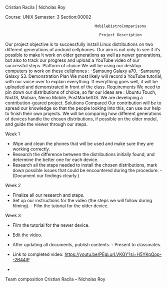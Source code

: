 Cristian Racila | Nicholas Roy  

Course: UNIX Semester: 3 Section:00002

                                            MobileDistroComparisons

                                              Project Description
Our project objective is to successfully install Linux distributions on two different generations of android cellphones. Our aim is not only to see if it’s possible to make it work on older generations as well as newer generations, but also to track our progress and upload a YouTube video of our successful steps.
Platform of choice
We will be using our desktop computers to work on these cellphones : -Samsung Galaxy a70.
-Samsung Galaxy S3.
Demonstration Plan
We most likely will record a YouTube tutorial, with our voice over to explain everything. If everything goes well, it will be uploaded and demonstrated in front of the class.
Requirements
We need to pin down our distributions of choice, so far our ideas are : Ubuntu Touch, NixOS, Mobian, Nemo Mobile, PostMarketOS.
We are developing a contribution-geared project.
Solutions Compared
Our contribution will be to spread our knowledge so that the people looking into this, can use our help to finish their own projects. We will be comparing how different generations of devices handle the chosen distributions, if possible on the older model, and guide the viewer through our steps.

   Week 1
   
- Wipe and clean the phones that will be used and make sure they are working correctly.
- Research the difference between the distributions initially found, and determine the better one for
each device.
- Research all the steps needed to install the chosen distributions, mark down possible issues that could
be encountered during the procedure. - (Document our findings clearly.)

Week 2

- Finalize all our research and steps.
- Set up our instructions for the video (the steps we will follow during filming). - Film the tutorial for the older device.

  
Week 3

- Film the tutorial for the newer device.
- Edit the video.
- After updating all documents, publish contents. - Present to classmates.

- Link to completed video: https://youtu.be/PEgLurLVKGY?si=H5YKqQop--2B44lP
- 
Team composition Cristian Racila – Nicholas Roy
